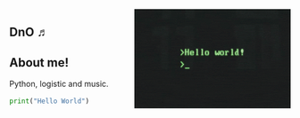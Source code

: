 
<img align="right" alt="GIF" src="https://raw.githubusercontent.com/dgrej/dgrej/master/code.gif" width="280" height="179" />

## DnO ♬


## About me! 

Python, logistic and music.
     
 ```python
print("Hello World")


  ```
